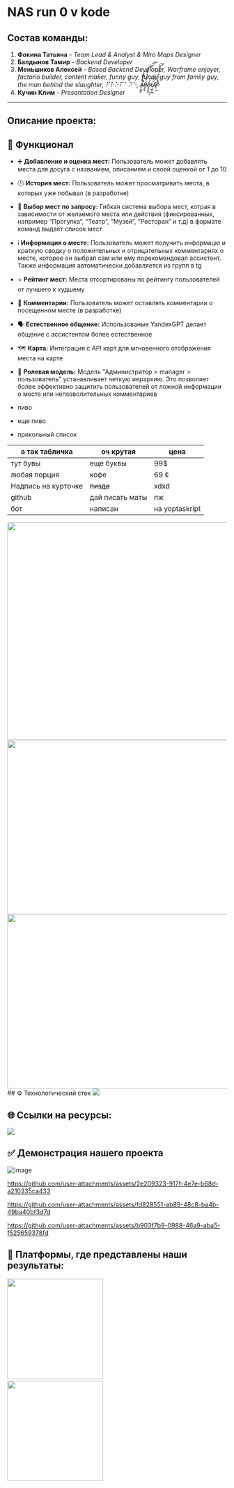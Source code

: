 # NAS run 0 v kode


## Состав команды:

1. **Фокина Татьяна** - _Team Lead & Analyst & Miro Maps Designer_
2. **Балдынов Тамир** - _Backend Developer_
3. **Меньшиков Алексей** - _Based Backend Developer, Warframe enjoyer, factorio builder, content maker, funny guy, funny guy from family guy, the man behind the slaughter, ⠏⠗⠕⠏⠁⠝⠑, Å̶̠͙͇͈̀̉͂͆̐͘̚͡Ṟ̴̙̲̗́̉͋́̐̉̌̅͠͝͝͝͠Ḃ̷̯͓̬̞̀͜͝ͅŲ̶͕͇̼̎̌̅̄͗́̕͟Z̶̠̤̔̄̔̔̐͗͆́̎͌̕̚͟͝͝_
4. **Кучин Клим** - _Presentation Designer_

---

## Описание проекта:

## 🚀 Функционал

* ➕ **Добавление и оценка мест:** Пользователь может добавлять места для досуга c названием, описанием и своей оценкой от 1 до 10
  
* 🕒 **История мест:** Пользователь может просматривать места, в которых уже побывал (в разработке)
  
* 🔎 **Выбор мест по запросу:** Гибкая система выбора мест, котрая в зависимости от желаемого места или действия (фиксированных, например “Прогулка”, “Театр”, “Музей”, “Ресторан” и т.д) в формате команд выдаёт список мест
  
* ℹ️ **Информация о месте:** Пользователь может получить информацю и краткую сводку о положительных и отрицательных комментариях о месте, которое он выбрал сам или ему порекомендовал ассистент. Также информация автоматически добавляется из групп в tg
  
* ⭐ **Рейтинг мест:** Места отсортированы по рейтингу пользователей от лучшего к худшему
  
* 💬 **Комментарии:** Пользователь может оставлять комментарии о посещенном месте (в разработке)
  
* 🗣 **Естественное общение:** Использованые YandexGPT делает общение с ассистентом более естественное
  
* 🗺️ **Карта:** Интеграция с API карт для мгновенного отображения места на карте
  
* 👑 **Ролевая модель:** Модель "Администратор > manager > пользователь" устанавливает четкую иерархию. Это позволяет более эффективно защитить пользователей от ложной информации о месте или непозволительных комментариев








* пиво
* еще пиво
* прикольный список

| а так табличка | оч крутая | цена |
| --- | --- | --- |
| тут бувы | еще буквы | 99$ |
| любая порция |  кофе| 69 ¢ |
| Надпись на курточке | ~~пизда~~ | xdxd |
| github |  дай писать маты | пж |
| бот |  написан | на yoptaskript|
<img src="https://github.com/user-attachments/assets/916b2837-0dd6-4dd4-8cba-dc571973e547" width="900" height="500">


<img src="https://github.com/user-attachments/assets/5b993456-dd7b-43aa-8d3a-291b6df5b674" width="600" height="400">
<img src="https://avatars.mds.yandex.net/i?id=1e1ea5699987f0bed1b5e39201755838_l-9068872-images-thumbs&n=13" width="600" height="400">
## ⚙️ Технологический стек
<img src="https://camo.githubusercontent.com/d2080d24775bd0fd90b63e3bfd6d2e6b14a83bb5a79b051f83105abcaa0f4d1a/68747470733a2f2f696d672e736869656c64732e696f2f62616467652f507974686f6e2d3337373641423f7374796c653d666c61742d737175617265266c6f676f3d707974686f6e266c6f676f436f6c6f723d7768697465">




## 🌐 Ссылки на ресурсы:
<img src="https://i.pinimg.com/736x/3f/d1/27/3fd127cad6d7b981b9743b43f5c7820d.jpg">

## ✅ Демонстрация нашего проекта
![image](https://github.com/user-attachments/assets/a0b30ce6-1500-4bd9-ae78-3756a338ce8e)


https://github.com/user-attachments/assets/2e209323-917f-4e7e-b68d-a210335ca433



https://github.com/user-attachments/assets/fd828551-ab89-48c8-ba4b-49ba40bf3d7d



https://github.com/user-attachments/assets/b903f7b9-0988-46a9-aba5-f525659378fd


## 👀 Платформы, где представлены наши результаты:
<img src="https://github.com/user-attachments/assets/6b9f41e3-1749-46b2-be42-5e672eb6da24" width="220" height="230">ㅤㅤㅤㅤㅤ<img src="https://github.com/user-attachments/assets/26ea43e5-605e-46fa-bf08-c9007b8bbe03" width="220" height="230">

























<br />
<br />
<br />
<br />
<br />
<br />
<br />
<br />
<br />
<br />
<br />
<br />
<br />
<br />
<br />
<br />
<br />
<br />
<br />
<br />
<br />
<br />
<br />
<br />
<br />
<br />
<br />
<br />
<br />
<br />
<br />
<br />
<br />
<br />
<br />
<br />
<br />
<br />
<br />
<br />
<br />
<br />
<br />
<br />
<br />
<br />
<br />
<br />
<br />
<br />
<br />
<br />
<br />
<br />
<br />
<br />
<br />
<br />
<br />
<br />
<br />
<br />
<br />
<br />
<br />
<br />
<br />
<br />
<br />
<br />
<br />
<br />
<br />
<br />
<br />
Вы не должны были найти это место, но раз вы тут, то я расскажу почему цит-09 - крайне оверпавернутый фрейм и точно стоит рассмотрения в качестве мейна.
Начать стоит с самого стиля его игры, который заключается в невидимости и использовании высокоточного оружия, поскольку его пассивный навык увеличивает шанс крит урона по слабым местам аж до 300%, а это в свою очередь, большие цифры, учитывая то, как работает сам крит в варфрейме. Первая способность циты, устонавливает до 3х сонаров, которые помечают врагов и их слабые мест даже через стену (включается огонь сквозь обьекты), что позволяет "сидя на жердочке" обстреливать всех врагов. Вторая способность, это уже по веселее - она заряжает магазин основного оружия боепрепасами со 100% шансом выбранного статуса (элементальные), а так же дает бонус к урону от статуса и в добавок кидает дополнительных 3 магазина, которые можно заряжать в основу/вторичку. Треться способность - инвиз, но его особенность заключается в том, что его можно продлевать, совершая устранения по слабым точкам врагов, сама по себе - очень полезная способность, учитывая низкую живучесть цита-09 и мистификатор, добавленный в обновлении 38.0, который в свою учередь дает +х множитель крита когда в невидимости. А теперь к самому вкусному, четвертая способность - именное оружие "нейтрализатор", снайперская винтовка, пули которой при убийстве в слабое место, рикошетят до 4 раз, полностью испепеляя ваших противников. Учитывая что фрейма и оружие можно забилдить, то при хорошем билде вы будете выдавать по 82кк урона, а так же наносить 99% урона всех игроков за миссию. Надеюсь что вам было интересно

---

Продолжая свой неимоверно важный рассказ про одну из своих любимых игр Warframe, я хочу рассказать про очень важный вопрос: чтобы такого сделать чтобы ничего не делать, но чтобы карман много много деняк (платины). Ответ чуть ли не очевиден (играть), но тут свои нюансы, по этому расскажу про рыбные места для фарма платины. В первую очередь это открытие реликвий с рандомами / реликвий за айю / реликвий от барыча: предметы в таковых как правило варьируются по стоимости от 1 до 50 платины, что уже само по себе не хило, но надо учитывать два нюанса: 1) никто не гарантирует выпадения нужного предмета 2) продажа сетов предметов выгоднее во всех аспектах. Из чего и следует, что дело хоть и не сильно веселое, но на афк фарм пойдет. Второй способ уже по интересней: фарм мистификаторов. Их в игре полно, как и мест получения, но варьируется цена: от 1 до 50 платины за мистификатор 0 ранга (что само по себе не плохо), но тут же возникает проблема - дорогие фармятся через боль дырка задница, а дешевые фармить не царское дело. Интересный аспект фарма мистификаторов: с их рангом цена растет экспоненциально (или я хз, вкинул умное слово, но 1 мистик 5 ранга будет стоить дороже чем 3 + 3 + 4 + 5 + 6 = 21 мистификатор 0 ранга (причем даже с коэфом большим чем 1.5х)). Это круто все дела, но честно говоря после ввода "шепота в стенах" и так называемого рерола мистиков их цена сильно упала (к примеру мистическая зарядка 0 ранга до этого стоила 50-80 платины, а после 20-30). Следующий способ довольно широкий и имеет несколько подвидов: моды всех видов и мастей. Разбиваем на подкатегории: перепродажа (гарнизон кахла/барыч), фарм с миссий особых модов (как правило с шансом выпадения <2%), моды разлома и моды "с приколом". Идем по списку. Первое перепродажа, к примеру в гарнизоне кахла за выполнения еженедельных миссий капает особая валюта, которую можно тратить на архонтовы моды, которые как правило стоят 20-30 плашки, что так то неплохо, учитывая что миссия занимает в районе 30 минут с учетом выполнения всех вторичек, барыч же будет поинтереснее: он каждые две недели приносит прайм моды, которые в этот момент буду стоить +- 40 платины, но со временем их цена растет аж до 80 (если допустим барыч не приносит их 6+ недель), но для их покупки нужны кредиты (200-500к, что не так уж и сложно) и дукаты (а это уже открытие реликвий). Моды с миссий не такие уж и интересные (ты буквально познаешь что такое безумие перепроходя одну и ту же миссию сотни миллионов раз, ради процента без гаранта). Моды разлома это как правило самая веселая часть по мнению 1/10 лудоманов: в чем суть спросите вы, а я отвечу, что в игре есть порядка 50-70 оружий для каждой категории мода разлома, как правило, большая часть стоит копейки, НО есть оружия, моды разлома на которые стоят аж по 300+ платины, а далее еще веселее)) моды разлома имеют разные статы, а их можно ролить, т.е. помимо того что вам должно повести с оружием, на которое выпадет мр, так еще вам далее придется ролить, чтобы выпали нужные статы (как правило год рол), но оно того стоит, потому что год ролы спокойно могут стоить >7к платины (мучо деньго). Ну и последний пункт: моды с приколом, я под ним подразумеваю все моды с серебрянной рощи: покупаете дрона эксилуса (он стоит 75 платины, а фармить его руки отвалятся), покупаем мод ботаник (еще 60 платины), берем в кольцо сканеры и ходим по планетам сканируя дроном растения, далее крафтим апотики, кучу, собираем пачку из некроса, гидроида и коры, где у хоста бустер на шанс выпадения модов (билды для фарма через шанс выпадения модов), оружие на разрез, чтобы тела делились на два и некрос кастовал двойное осквернение и идем открывать апотики. в среднем за заход будет выходить 60-80+ платины (сам заход занимает минут 6, но фарм апотиков как правило пару часов, так что рекомендую просто постоянно бегать с эксилусом, чтобы он пассивно сканил растения), и таким боком делаем профит. Еще один веселый способ это создание личей/сестер, а именно их фарм на продажу. Тут на руку играют три фактора: оружие лича, получаемое при убийстве, элементальный урон оружия (все с % >58 считается мегасочным) и наличие эфемеры. Проблема в том что это максимально долгий способ, так как на создание - порабощение лича/сестры вам потребуется в лучшем случае 6 часов, но радует, что хорошие личи/сестры стоят как правило 350+ платины, что мега вкусно. По большей части я поделился всеми своими знаниями, но рано или поздно они потеряют актуальность, по этому настоятельно рекомендую мониторить warframe market, чтобы понимать, какие предметы сейчас хорошо продаются и фармом чего стоит заняться.
